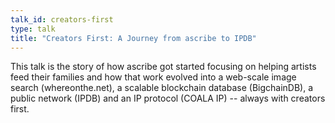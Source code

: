 ```yaml
---
talk_id: creators-first
type: talk
title: "Creators First: A Journey from ascribe to IPDB"
---
```


This talk is the story of how ascribe got started focusing on helping artists feed their families and how that work evolved into a web-scale image search (whereonthe.net), a scalable blockchain database (BigchainDB), a public network (IPDB) and an IP protocol (COALA IP) -- always with creators first.
